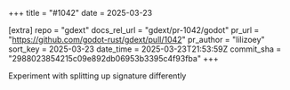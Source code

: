+++
title = "#1042"
date = 2025-03-23

[extra]
repo = "gdext"
docs_rel_url = "gdext/pr-1042/godot"
pr_url = "https://github.com/godot-rust/gdext/pull/1042"
pr_author = "lilizoey"
sort_key = 2025-03-23
date_time = 2025-03-23T21:53:59Z
commit_sha = "2988023854215c09e892db06953b3395c4f93fba"
+++

Experiment with splitting up signature differently
